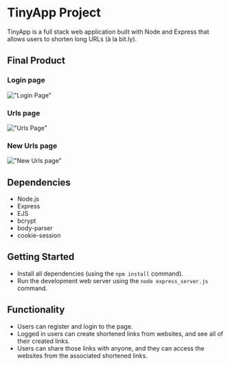 # TinyApp Project

TinyApp is a full stack web application built with Node and Express that allows users to shorten long URLs (à la bit.ly).

## Final Product

### Login page
!["Login Page"](https://github.com/davidMfolkins/tinyapp/blob/master/docs/login_page.png?raw=true)
### Urls page
!["Urls Page"](https://github.com/davidMfolkins/tinyapp/blob/master/docs/urls_page.png?raw=true)
### New Urls page
!["New Urls page"](https://github.com/davidMfolkins/tinyapp/blob/master/docs/new_url_page.png?raw=true)

## Dependencies

- Node.js
- Express
- EJS
- bcrypt
- body-parser
- cookie-session

## Getting Started

- Install all dependencies (using the `npm install` command).
- Run the development web server using the `node express_server.js` command.

## Functionality

- Users can register and login to the page.
- Logged in users can create shortened links from websites, and see all of their created links.
- Users can share those links with anyone, and they can access the websites from the associated shortened links.
